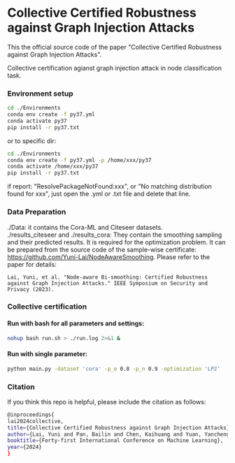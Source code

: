 # Collective Certified Robustness against Graph Injection Attacks
 This the official source code of the paper "Collective Certified Robustness against Graph Injection Attacks".

Collective certification agianst graph injection attack in node classification task.

### Environment setup

```bash
cd ./Environments
conda env create -f py37.yml
conda activate py37
pip install -r py37.txt
```
or to specific dir:
```bash
cd ./Environments
conda env create -f py37.yml -p /home/xxx/py37
conda activate /home/xxx/py37
pip install -r py37.txt
```
if report: "ResolvePackageNotFound:xxx", or "No matching distribution found for xxx", just open the .yml or .txt file and delete that line.


### Data Preparation
./Data: it contains the Cora-ML and Citeseer datasets.  
./results_citeseer and ./results_cora: They contain the smoothing sampling and their predicted results. It is required for the optimization problem.
It can be prepared from the source code of the sample-wise certificate: https://github.com/Yuni-Lai/NodeAwareSmoothing. Please refer to the paper for details:
```angular2html
Lai, Yuni, et al. "Node-aware Bi-smoothing: Certified Robustness against Graph Injection Attacks." IEEE Symposium on Security and Privacy (2023).
```

### Collective certification
#### Run with bash for all parameters and settings:
```bash
nohup bash run.sh > ./run.log 2>&1 &
```

#### Run with single parameter:
```bash
python main.py -dataset 'cora' -p_e 0.8 -p_n 0.9 -optimization 'LP2'
```

### Citation
If you think this repo is helpful, please include the citation as follows:
```bash
@inproceedings{
lai2024collective,
title={Collective Certified Robustness against Graph Injection Attacks},
author={Lai, Yuni and Pan, Bailin and Chen, Kaihuang and Yuan, Yancheng and Zhou, Kai},
booktitle={Forty-first International Conference on Machine Learning},
year={2024}
}

```


